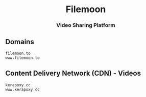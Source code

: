 <h1 align="center">Filemoon</h1>
<h3 align="center">Video Sharing Platform</h3>

## Domains

```
filemoon.to
www.filemoon.to
```

## Content Delivery Network (CDN) - Videos

```
kerapoxy.cc
www.kerapoxy.cc
```
